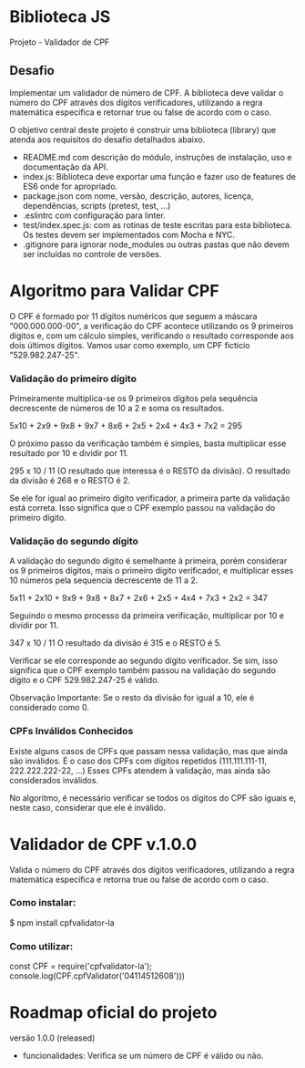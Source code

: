 # Biblioteca JS
Projeto - Validador de CPF

## Desafio
Implementar um validador de número de CPF.
A biblioteca deve validar o número do CPF através dos dígitos verificadores, utilizando a regra matemática específica e retornar true ou false de acordo com o caso.

O objetivo central deste projeto é construir uma biblioteca (library) que atenda aos requisitos do desafio detalhados abaixo.
- README.md com descrição do módulo, instruções de instalação, uso e documentação da API.
- index.js: Biblioteca deve exportar uma função e fazer uso de features de ES6 onde for apropriado.
- package.json com nome, versão, descrição, autores, licença, dependências, scripts (pretest, test, ...)
- .eslintrc com configuração para linter.
- test/index.spec.js: com as rotinas de teste escritas para esta biblioteca. Os testes devem ser implementados com Mocha e NYC.
- .gitignore para ignorar node_modules ou outras pastas que não devem ser incluídas no controle de versões.

# Algoritmo para Validar CPF
O CPF é formado por 11 dígitos numéricos que seguem a máscara "000.000.000-00", a verificação do CPF acontece utilizando os 9 primeiros dígitos e, com um cálculo simples, verificando o resultado corresponde aos dois últimos dígitos.
Vamos usar como exemplo, um CPF fictício "529.982.247-25".

### Validação do primeiro dígito
Primeiramente multiplica-se os 9 primeiros dígitos pela sequência decrescente de números de 10 a 2 e soma os resultados.

5x10  +  2x9  +  9x8  +  9x7  +  8x6  +  2x5  +  2x4  +  4x3  +  7x2  =  295

O próximo passo da verificação também é simples, basta multiplicar esse resultado por 10 e dividir por 11. 

295 x 10 / 11 (O resultado que interessa é o RESTO da divisão).
O resultado da divisão é 268 e o RESTO é 2.

Se ele for igual ao primeiro dígito verificador, a primeira parte da validação está correta.
Isso significa que o CPF exemplo passou na validação do primeiro dígito.

### Validação do segundo dígito
A validação do segundo dígito é semelhante à primeira, porém considerar os 9 primeiros dígitos, mais o primeiro dígito verificador, e multiplicar esses 10 números pela sequencia decrescente de 11 a 2. 

5x11  +  2x10  +  9x9  +  9x8  +  8x7  +  2x6  +  2x5  +  4x4  +  7x3  +  2x2  =  347

Seguindo o mesmo processo da primeira verificação, multiplicar por 10 e dividir por 11.

347 x 10 / 11 
O resultado da divisão é 315 e o RESTO é 5.

Verificar se ele corresponde ao segundo dígito verificador.
Se sim, isso significa que o CPF exemplo também passou na validação do segundo dígito e o CPF 529.982.247-25 é válido.

Observação Importante: Se o resto da divisão for igual a 10, ele é considerado como 0.

### CPFs Inválidos Conhecidos
Existe alguns casos de CPFs que passam nessa validação, mas que ainda são inválidos.
É o caso dos CPFs com dígitos repetidos (111.111.111-11, 222.222.222-22, ...)
Esses CPFs atendem à validação, mas ainda são considerados inválidos.

No algoritmo, é necessário verificar se todos os dígitos do CPF são iguais e, neste caso, considerar que ele é inválido.

# Validador de CPF v.1.0.0
Valida o número do CPF através dos dígitos verificadores, utilizando a regra matemática específica e retorna true ou false de acordo com o caso.

### Como instalar:
$  npm install cpfvalidator-la

### Como utilizar:
const CPF = require('cpfvalidator-la');
console.log(CPF.cpfValidator('04114512608')))

# Roadmap oficial do projeto
versão 1.0.0 (released)
- funcionalidades: Verifica se um número de CPF é válido ou não.

